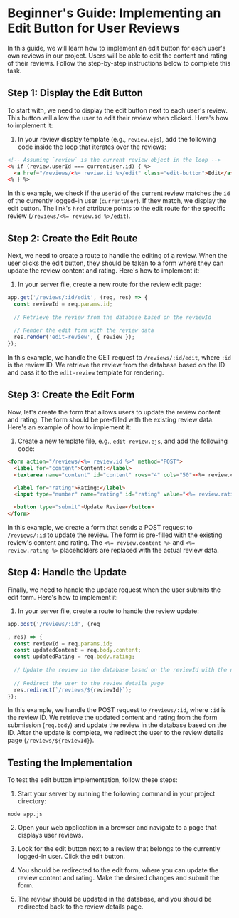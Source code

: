 # Beginner's Guide: Implementing an Edit Button for User Reviews

In this guide, we will learn how to implement an edit button for each user's own reviews in our project. Users will be able to edit the content and rating of their reviews. Follow the step-by-step instructions below to complete this task.

## Step 1: Display the Edit Button
To start with, we need to display the edit button next to each user's review. This button will allow the user to edit their review when clicked. Here's how to implement it:

1. In your review display template (e.g., `review.ejs`), add the following code inside the loop that iterates over the reviews:
```html
<!-- Assuming `review` is the current review object in the loop -->
<% if (review.userId === currentUser.id) { %>
  <a href="/reviews/<%= review.id %>/edit" class="edit-button">Edit</a>
<% } %>
```

In this example, we check if the `userId` of the current review matches the `id` of the currently logged-in user (`currentUser`). If they match, we display the edit button. The link's `href` attribute points to the edit route for the specific review (`/reviews/<%= review.id %>/edit`).

## Step 2: Create the Edit Route
Next, we need to create a route to handle the editing of a review. When the user clicks the edit button, they should be taken to a form where they can update the review content and rating. Here's how to implement it:

1. In your server file, create a new route for the review edit page:
```javascript
app.get('/reviews/:id/edit', (req, res) => {
  const reviewId = req.params.id;
  
  // Retrieve the review from the database based on the reviewId
  
  // Render the edit form with the review data
  res.render('edit-review', { review });
});
```

In this example, we handle the GET request to `/reviews/:id/edit`, where `:id` is the review ID. We retrieve the review from the database based on the ID and pass it to the `edit-review` template for rendering.

## Step 3: Create the Edit Form
Now, let's create the form that allows users to update the review content and rating. The form should be pre-filled with the existing review data. Here's an example of how to implement it:

1. Create a new template file, e.g., `edit-review.ejs`, and add the following code:
```html
<form action="/reviews/<%= review.id %>" method="POST">
  <label for="content">Content:</label>
  <textarea name="content" id="content" rows="4" cols="50"><%= review.content %></textarea>

  <label for="rating">Rating:</label>
  <input type="number" name="rating" id="rating" value="<%= review.rating %>" min="1" max="5">

  <button type="submit">Update Review</button>
</form>
```

In this example, we create a form that sends a POST request to `/reviews/:id` to update the review. The form is pre-filled with the existing review's content and rating. The `<%= review.content %>` and `<%= review.rating %>` placeholders are replaced with the actual review data.

## Step 4: Handle the Update
Finally, we need to handle the update request when the user submits the edit form. Here's how to implement it:

1. In your server file, create a route to handle the review update:
```javascript
app.post('/reviews/:id', (req

, res) => {
  const reviewId = req.params.id;
  const updatedContent = req.body.content;
  const updatedRating = req.body.rating;
  
  // Update the review in the database based on the reviewId with the new content and rating
  
  // Redirect the user to the review details page
  res.redirect(`/reviews/${reviewId}`);
});
```

In this example, we handle the POST request to `/reviews/:id`, where `:id` is the review ID. We retrieve the updated content and rating from the form submission (`req.body`) and update the review in the database based on the ID. After the update is complete, we redirect the user to the review details page (`/reviews/${reviewId}`).

## Testing the Implementation
To test the edit button implementation, follow these steps:

1. Start your server by running the following command in your project directory:
```shell
node app.js
```

2. Open your web application in a browser and navigate to a page that displays user reviews.

3. Look for the edit button next to a review that belongs to the currently logged-in user. Click the edit button.

4. You should be redirected to the edit form, where you can update the review content and rating. Make the desired changes and submit the form.

5. The review should be updated in the database, and you should be redirected back to the review details page.

